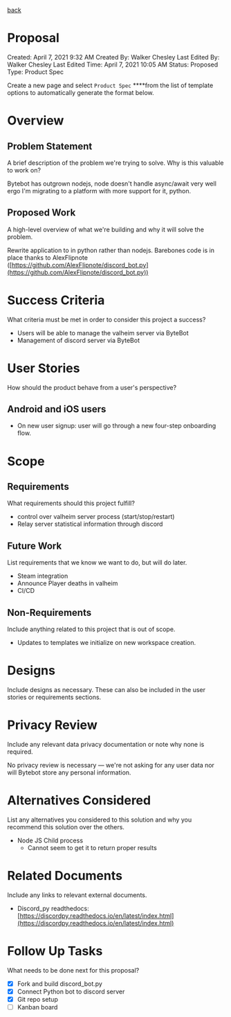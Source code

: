 [back](./README.md)

# Proposal

Created: April 7, 2021 9:32 AM
Created By: Walker Chesley
Last Edited By: Walker Chesley
Last Edited Time: April 7, 2021 10:05 AM
Status: Proposed
Type: Product Spec

Create a new page and select `Product Spec` ****from the list of template options to automatically generate the format below.

# Overview

## Problem Statement

A brief description of the problem we're trying to solve. Why is this valuable to work on? 

Bytebot has outgrown nodejs, node doesn't handle async/await very well ergo I'm migrating to a platform with more support for it, python.  

## Proposed Work

A high-level overview of what we're building and why it will solve the problem.

Rewrite application to in python rather than nodejs. Barebones code is in place thanks to AlexFlipnote ([https://github.com/AlexFlipnote/discord_bot.py](https://github.com/AlexFlipnote/discord_bot.py))  

# Success Criteria

What criteria must be met in order to consider this project a success?

- Users will be able to manage the valheim server via ByteBot
- Management of discord server via ByteBot

# User Stories

How should the product behave from a user's perspective?

## Android and iOS users

- On new user signup: user will go through a new four-step onboarding flow.

# Scope

## Requirements

What requirements should this project fulfill? 

- control over valheim server process (start/stop/restart)
- Relay server statistical information through discord

## Future Work

List requirements that we know we want to do, but will do later.

- Steam integration
- Announce Player deaths in valheim
- CI/CD

## Non-Requirements

Include anything related to this project that is out of scope. 

- Updates to templates we initialize on new workspace creation.

# Designs

Include designs as necessary. These can also be included in the user stories or requirements sections.

[]()

# Privacy Review

Include any relevant data privacy documentation or note why none is required. 

No privacy review is necessary — we're not asking for any user data nor will Bytebot store any personal information.

# Alternatives Considered

List any alternatives you considered to this solution and why you recommend this solution over the others.

- Node JS Child process
    - Cannot seem to get it to return proper results

# Related Documents

Include any links to relevant external documents.

- Discord_py readthedocs: [https://discordpy.readthedocs.io/en/latest/index.html](https://discordpy.readthedocs.io/en/latest/index.html)

# Follow Up Tasks

What needs to be done next for this proposal? 

- [x]  Fork and build discord_bot.py
- [x]  Connect Python bot to discord server
- [x]  Git repo setup
- [ ]  Kanban board